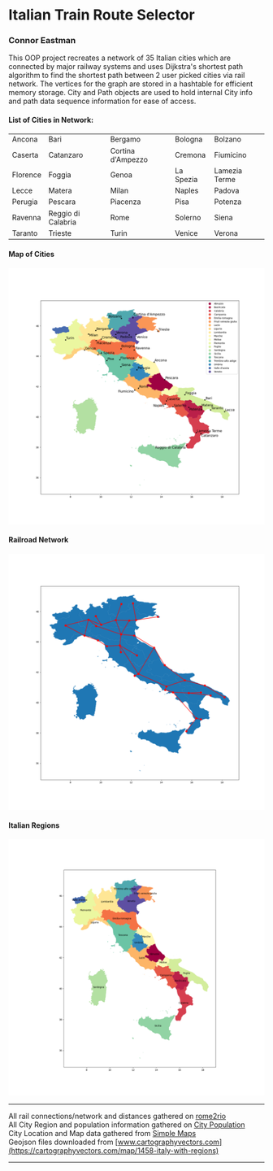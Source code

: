 # Italian Train Route Selector
### Connor Eastman


This OOP project recreates a network of 35 Italian cities which are connected by major railway systems and uses Dijkstra's shortest path algorithm 
to find the shortest path between 2 user picked cities via rail network. The vertices for the graph are stored in a hashtable for efficient memory 
storage. City and Path objects are used to hold internal City info and path data sequence information for ease of access. 

#### List of Cities in Network:
|              |                     |                    |            |                |
| ------------ | ------------------- | -------------------| ---------- | -------------- |
| Ancona       | Bari                | Bergamo            | Bologna    | Bolzano        |
| Caserta      | Catanzaro           | Cortina d'Ampezzo  | Cremona    | Fiumicino      | 
| Florence     | Foggia              | Genoa              | La Spezia  | Lamezia Terme  | 
| Lecce        | Matera              | Milan              | Naples     | Padova         |
| Perugia      | Pescara             | Piacenza           | Pisa       | Potenza        | 
| Ravenna      | Reggio di Calabria  | Rome               | Solerno    |  Siena         |
| Taranto      | Trieste             | Turin              | Venice     | Verona         |


#### Map of Cities
![Network Outline](./images/italian_cities.png) 

#### Railroad Network
![Network Outline](./images/network_outline.png) 

#### Italian Regions
![Network Outline](./images/italian_regions.png) 



___

All rail connections/network and distances gathered on [rome2rio](https://www.rome2rio.com/)  
All City Region and population information gathered on [City Population](https://www.citypopulation.de/en/italy/)  
City Location and Map data gathered from [Simple Maps](https://simplemaps.com/data/it-cities)  
Geojson files downloaded from [www.cartographyvectors.com](https://cartographyvectors.com/map/1458-italy-with-regions)   
___

